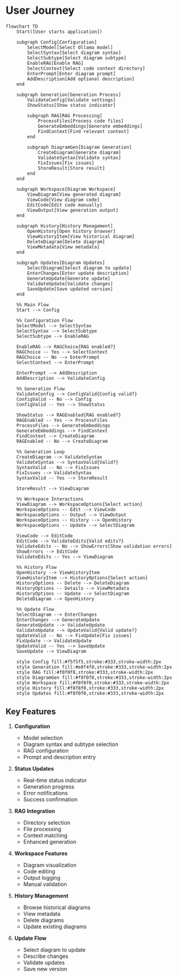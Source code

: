 # User Journey

```mermaid
flowchart TD
    Start([User starts application])
    
    subgraph Config[Configuration]
        SelectModel[Select Ollama model]
        SelectSyntax[Select diagram syntax]
        SelectSubtype[Select diagram subtype]
        EnableRAG[Enable RAG]
        SelectContext[Select code context directory]
        EnterPrompt[Enter diagram prompt]
        AddDescription[Add optional description]
    end
    
    subgraph Generation[Generation Process]
        ValidateConfig[Validate settings]
        ShowStatus[Show status indicator]
        
        subgraph RAG[RAG Processing]
            ProcessFiles[Process code files]
            GenerateEmbeddings[Generate embeddings]
            FindContext[Find relevant context]
        end
        
        subgraph DiagramGen[Diagram Generation]
            CreateDiagram[Generate diagram]
            ValidateSyntax[Validate syntax]
            FixIssues[Fix issues]
            StoreResult[Store result]
        end
    end
    
    subgraph Workspace[Diagram Workspace]
        ViewDiagram[View generated diagram]
        ViewCode[View diagram code]
        EditCode[Edit code manually]
        ViewOutput[View generation output]
    end

    subgraph History[History Management]
        OpenHistory[Open history browser]
        ViewHistoryItem[View historical diagram]
        DeleteDiagram[Delete diagram]
        ViewMetadata[View metadata]
    end

    subgraph Updates[Diagram Updates]
        SelectDiagram[Select diagram to update]
        EnterChanges[Enter update description]
        GenerateUpdate[Generate update]
        ValidateUpdate[Validate changes]
        SaveUpdate[Save updated version]
    end

    %% Main Flow
    Start --> Config
    
    %% Configuration Flow
    SelectModel --> SelectSyntax
    SelectSyntax --> SelectSubtype
    SelectSubtype --> EnableRAG
    
    EnableRAG --> RAGChoice{RAG enabled?}
    RAGChoice -- Yes --> SelectContext
    RAGChoice -- No --> EnterPrompt
    SelectContext --> EnterPrompt
    
    EnterPrompt --> AddDescription
    AddDescription --> ValidateConfig
    
    %% Generation Flow
    ValidateConfig --> ConfigValid{Config valid?}
    ConfigValid -- No --> Config
    ConfigValid -- Yes --> ShowStatus
    
    ShowStatus --> RAGEnabled{RAG enabled?}
    RAGEnabled -- Yes --> ProcessFiles
    ProcessFiles --> GenerateEmbeddings
    GenerateEmbeddings --> FindContext
    FindContext --> CreateDiagram
    RAGEnabled -- No --> CreateDiagram
    
    %% Generation Loop
    CreateDiagram --> ValidateSyntax
    ValidateSyntax --> SyntaxValid{Valid?}
    SyntaxValid -- No --> FixIssues
    FixIssues --> ValidateSyntax
    SyntaxValid -- Yes --> StoreResult
    
    StoreResult --> ViewDiagram
    
    %% Workspace Interactions
    ViewDiagram --> WorkspaceOptions{Select action}
    WorkspaceOptions -- Edit --> ViewCode
    WorkspaceOptions -- Output --> ViewOutput
    WorkspaceOptions -- History --> OpenHistory
    WorkspaceOptions -- Update --> SelectDiagram
    
    ViewCode --> EditCode
    EditCode --> ValidateEdits{Valid edits?}
    ValidateEdits -- No --> ShowErrors[Show validation errors]
    ShowErrors --> EditCode
    ValidateEdits -- Yes --> ViewDiagram
    
    %% History Flow
    OpenHistory --> ViewHistoryItem
    ViewHistoryItem --> HistoryOptions{Select action}
    HistoryOptions -- Delete --> DeleteDiagram
    HistoryOptions -- Details --> ViewMetadata
    HistoryOptions -- Update --> SelectDiagram
    DeleteDiagram --> OpenHistory
    
    %% Update Flow
    SelectDiagram --> EnterChanges
    EnterChanges --> GenerateUpdate
    GenerateUpdate --> ValidateUpdate
    ValidateUpdate --> UpdateValid{Valid update?}
    UpdateValid -- No --> FixUpdate[Fix issues]
    FixUpdate --> ValidateUpdate
    UpdateValid -- Yes --> SaveUpdate
    SaveUpdate --> ViewDiagram

    style Config fill:#f5f5f5,stroke:#333,stroke-width:2px
    style Generation fill:#e8f4f8,stroke:#333,stroke-width:2px
    style RAG fill:#f0f0f8,stroke:#333,stroke-width:2px
    style DiagramGen fill:#f8f0f8,stroke:#333,stroke-width:2px
    style Workspace fill:#f0f8f0,stroke:#333,stroke-width:2px
    style History fill:#f8f8f0,stroke:#333,stroke-width:2px
    style Updates fill:#f8f0f0,stroke:#333,stroke-width:2px
```

## Key Features

1. **Configuration**
   - Model selection
   - Diagram syntax and subtype selection
   - RAG configuration
   - Prompt and description entry

2. **Status Updates**
   - Real-time status indicator
   - Generation progress
   - Error notifications
   - Success confirmation

3. **RAG Integration**
   - Directory selection
   - File processing
   - Context matching
   - Enhanced generation

4. **Workspace Features**
   - Diagram visualization
   - Code editing
   - Output logging
   - Manual validation

5. **History Management**
   - Browse historical diagrams
   - View metadata
   - Delete diagrams
   - Update existing diagrams

6. **Update Flow**
   - Select diagram to update
   - Describe changes
   - Validate updates
   - Save new version
